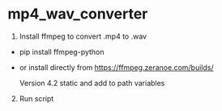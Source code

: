 # mp4_wav_converter

1) Install ffmpeg to convert .mp4 to .wav 
  - pip install ffmpeg-python
  - or install directly from https://ffmpeg.zeranoe.com/builds/
    
    Version 4.2 static and add to path variables

2) Run script
